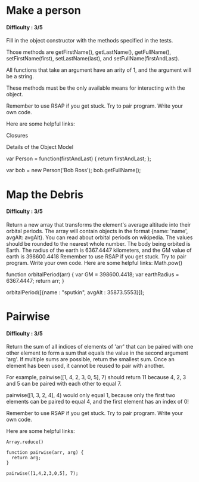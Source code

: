 # Make a person
#### Difficulty : 3/5

Fill in the object constructor with the methods specified in the tests.

 Those methods are getFirstName(), getLastName(), getFullName(), setFirstName(first), setLastName(last), and setFullName(firstAndLast).

 All functions that take an argument have an arity of 1, and the argument will be a string.

 These methods must be the only available means for interacting with the object.

 Remember to use RSAP if you get stuck. Try to pair program. Write your own code.

 Here are some helpful links:

 Closures

 Details of the Object Model


 var Person = function(firstAndLast) {
    return firstAndLast;
};

 var bob = new Person('Bob Ross');
 bob.getFullName();



# Map the Debris
#### Difficulty : 3/5

Return a new array that transforms the element's average altitude into their orbital periods.
The array will contain objects in the format {name: 'name', avgAlt: avgAlt}.
You can read about orbital periods on wikipedia.
The values should be rounded to the nearest whole number. The body being orbited is Earth.
The radius of the earth is 6367.4447 kilometers, and the GM value of earth is 398600.4418
Remember to use RSAP if you get stuck. Try to pair program. Write your own code.
Here are some helpful links:
 Math.pow()
 
 function orbitalPeriod(arr) {
   var GM = 398600.4418;
   var earthRadius = 6367.4447;
   return arr;
 }
 
 orbitalPeriod([{name : "sputkin", avgAlt : 35873.5553}]);

# Pairwise
#### Difficulty : 3/5
Return the sum of all indices of elements of 'arr' that can be paired with one other element to form a sum that equals the value in the second argument 'arg'. If multiple sums are possible, return the smallest sum. Once an element has been used, it cannot be reused to pair with another.

For example, pairwise([1, 4, 2, 3, 0, 5], 7) should return 11 because 4, 2, 3 and 5 can be paired with each other to equal 7.

pairwise([1, 3, 2, 4], 4) would only equal 1, because only the first two elements can be paired to equal 4, and the first element has an index of 0!

Remember to use RSAP if you get stuck. Try to pair program. Write your own code.

Here are some helpful links:

    Array.reduce()
    
    function pairwise(arr, arg) {
      return arg;
    }
    
    pairwise([1,4,2,3,0,5], 7);

